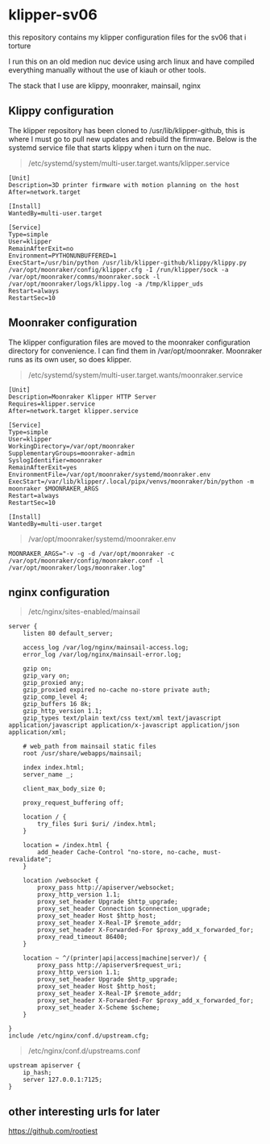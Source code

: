 # klipper-sv06
this repository contains my klipper configuration files for the sv06 that i torture

I run this on an old medion nuc device using arch linux and have compiled everything manually without the use of kiauh or other tools. 

The stack that I use are klippy, moonraker, mainsail, nginx

## Klippy configuration
The klipper repository has been cloned to /usr/lib/klipper-github, this is where I must go to pull new updates and rebuild the firmware. Below is the systemd service file that starts klippy when i turn on the nuc.

> /etc/systemd/system/multi-user.target.wants/klipper.service

    [Unit]
    Description=3D printer firmware with motion planning on the host
    After=network.target
    
    [Install]
    WantedBy=multi-user.target
    
    [Service]
    Type=simple
    User=klipper
    RemainAfterExit=no
    Environment=PYTHONUNBUFFERED=1
    ExecStart=/usr/bin/python /usr/lib/klipper-github/klippy/klippy.py /var/opt/moonraker/config/klipper.cfg -I /run/klipper/sock -a /var/opt/moonraker/comms/moonraker.sock -l /var/opt/moonraker/logs/klippy.log -a /tmp/klipper_uds
    Restart=always
    RestartSec=10


## Moonraker configuration
The klipper configuration files are moved to the moonraker configuration directory for convenience. I can find them in /var/opt/moonraker. Moonraker runs as its own user, so does klipper.
> /etc/systemd/system/multi-user.target.wants/moonraker.service

    [Unit]
    Description=Moonraker Klipper HTTP Server
    Requires=klipper.service
    After=network.target klipper.service
    
    [Service]
    Type=simple
    User=klipper
    WorkingDirectory=/var/opt/moonraker
    SupplementaryGroups=moonraker-admin
    SyslogIdentifier=moonraker
    RemainAfterExit=yes
    EnvironmentFile=/var/opt/moonraker/systemd/moonraker.env
    ExecStart=/var/lib/klipper/.local/pipx/venvs/moonraker/bin/python -m moonraker $MOONRAKER_ARGS
    Restart=always
    RestartSec=10
    
    [Install]
    WantedBy=multi-user.target


> /var/opt/moonraker/systemd/moonraker.env

    MOONRAKER_ARGS="-v -g -d /var/opt/moonraker -c /var/opt/moonraker/config/moonraker.conf -l /var/opt/moonraker/logs/moonraker.log"

## nginx configuration 

> /etc/nginx/sites-enabled/mainsail

    server {
        listen 80 default_server;
    
        access_log /var/log/nginx/mainsail-access.log;
        error_log /var/log/nginx/mainsail-error.log;
    
        gzip on;
        gzip_vary on;
        gzip_proxied any;
        gzip_proxied expired no-cache no-store private auth;
        gzip_comp_level 4;
        gzip_buffers 16 8k;
        gzip_http_version 1.1;
        gzip_types text/plain text/css text/xml text/javascript application/javascript application/x-javascript application/json application/xml;
    
        # web_path from mainsail static files
        root /usr/share/webapps/mainsail;
    
        index index.html;
        server_name _;
    
        client_max_body_size 0;
    
        proxy_request_buffering off;
    
        location / {
            try_files $uri $uri/ /index.html;
        }
    
        location = /index.html {
            add_header Cache-Control "no-store, no-cache, must-revalidate";
        }
    
        location /websocket {
            proxy_pass http://apiserver/websocket;
            proxy_http_version 1.1;
            proxy_set_header Upgrade $http_upgrade;
            proxy_set_header Connection $connection_upgrade;
            proxy_set_header Host $http_host;
            proxy_set_header X-Real-IP $remote_addr;
            proxy_set_header X-Forwarded-For $proxy_add_x_forwarded_for;
            proxy_read_timeout 86400;
        }
    
        location ~ ^/(printer|api|access|machine|server)/ {
            proxy_pass http://apiserver$request_uri;
            proxy_http_version 1.1;
            proxy_set_header Upgrade $http_upgrade;
            proxy_set_header Host $http_host;
            proxy_set_header X-Real-IP $remote_addr;
            proxy_set_header X-Forwarded-For $proxy_add_x_forwarded_for;
            proxy_set_header X-Scheme $scheme;
        }
    
    }
    include /etc/nginx/conf.d/upstream.cfg;

> /etc/nginx/conf.d/upstreams.conf

    upstream apiserver {
        ip_hash;
        server 127.0.0.1:7125;
    }


## other interesting urls for later
https://github.com/rootiest
